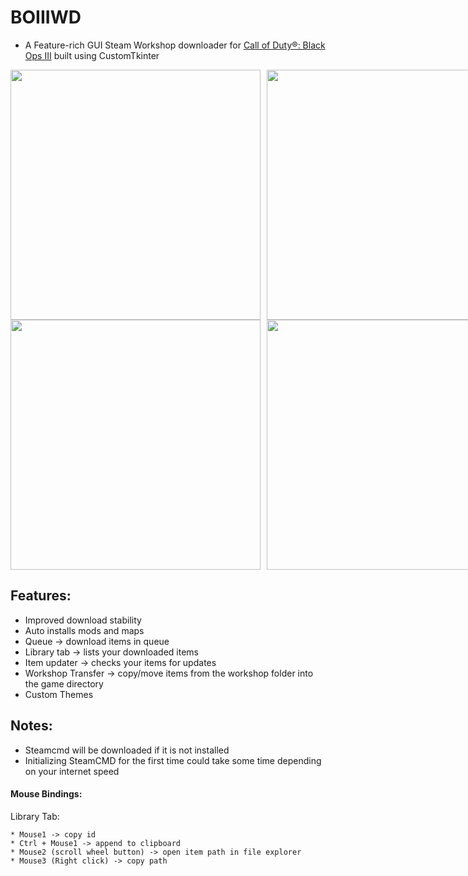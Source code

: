 # BOIIIWD
- A Feature-rich GUI Steam Workshop downloader for [Call of Duty®: Black Ops III](https://store.steampowered.com/app/311210/Call_of_Duty_Black_Ops_III/) built using CustomTkinter <br>

<div style="display: flex; justify-content: space-between;">
  <!-- Left Side -->
  <div style="flex: 1; margin-right: 5px;">
    <img src="https://github.com/faroukbmiled/BOIIIWD/assets/51106560/0aa8295f-ba07-4778-8140-200021df4ba9" width="400" />
    <img src="https://github.com/faroukbmiled/BOIIIWD/assets/51106560/b4f27fe1-88f2-4158-b7ba-c8aec57b9968" width="400" />
  </div>
  <!-- Right Side -->
  <div style="flex: 1; margin-left: 5px;">
    <img src="https://github.com/faroukbmiled/BOIIIWD/assets/51106560/86c07cf2-b04b-42d0-ae06-8526bffafb34" width="400" />
    <img src="https://github.com/faroukbmiled/BOIIIWD/assets/51106560/4c5877eb-81a7-4ae7-99db-3096ab57b12b" width="400" />
  </div>
</div>

## Features:
- Improved download stability
- Auto installs mods and maps
- Queue -> download items in queue
- Library tab -> lists your downloaded items
- Item updater -> checks your items for updates
- Workshop Transfer -> copy/move items from the workshop folder into the game directory
- Custom Themes

## Notes:

- Steamcmd will be downloaded if it is not installed <br>
- Initializing SteamCMD for the first time could take some time depending on your internet speed <br>

#### Mouse Bindings:
  Library Tab:

    * Mouse1 -> copy id
    * Ctrl + Mouse1 -> append to clipboard
    * Mouse2 (scroll wheel button) -> open item path in file explorer
    * Mouse3 (Right click) -> copy path
